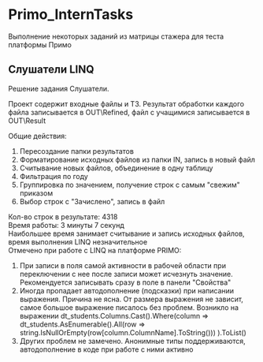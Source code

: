# Primo_InternTasks
Выполнение некоторых заданий из матрицы стажера для теста платформы Примо

## Слушатели LINQ 
Решение задания Слушатели.

Проект содержит входные файлы и ТЗ.
Результат обработки каждого файла записывается в OUT\Refined, файл с учащимися записывается в OUT\Result

Общие действия:
1. Пересоздание папки результатов
2. Форматирование исходных файлов из папки IN, запись в новый файл
3. Считывание новых файлов, объединение в одну таблицу
4. Фильтрация по году
5. Группировка по значением, получение строк с самым "свежим" приказом
6. Выбор строк с "Зачислено", запись в файл

Кол-во строк в результате: 4318  
Время работы: 3 минуты 7 секунд  
Наибольшее время занимает считывание и запись исходных файлов, время выполнения LINQ незначительное  
Отмечено при работе с LINQ на платформе PRIMO:
1) При записи в поля самой активности в рабочей области при переключении с нее после записи может исчезнуть значение. Рекомендуется записывать сразу в поле в панели "Свойства"
2) Иногда пропадает автодополнение (подсказки) при написании выражения. Причина не ясна. От размера выражения не зависит, самое большое выражение писалось без проблем.
Возникло на выражении dt_students.Columns.Cast<DataColumn>().Where(column => 
	dt_students.AsEnumerable().All(row => string.IsNullOrEmpty(row[column.ColumnName].ToString())) ).ToList() 
3) Других проблем не замечено. Анонимные типы поддерживаются, автодополнение в коде при работе с ними активно
